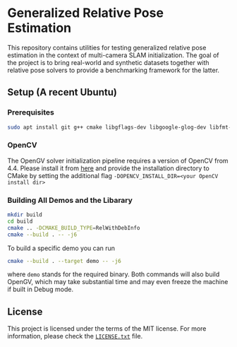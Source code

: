 # Generalized Relative Pose Estimation

This repository contains utilities for testing generalized relative pose estimation in the context of multi-camera SLAM initialization. The goal of the project is to bring real-world and synthetic datasets together with relative pose solvers to provide a benchmarking framework for the latter.

## Setup (A recent Ubuntu)
### Prerequisites
  ```bash
sudo apt install git g++ cmake libgflags-dev libgoogle-glog-dev libfmt-dev
  ```

### OpenCV
The OpenGV solver initialization pipeline requires a version of OpenCV from 4.4. Please install it from [here](https://opencv.org/releases/) and provide the installation directory to CMake by setting the additional flag `-DOPENCV_INSTALL_DIR=<your OpenCV install dir>`

### Building All Demos and the Libarary
  ```bash
  mkdir build
  cd build
  cmake .. -DCMAKE_BUILD_TYPE=RelWithDebInfo
  cmake --build . -- -j6
  ```
  To build a specific demo you can run
  ```bash
cmake --build . --target demo -- -j6
  ```
  where `demo` stands for the required binary. Both commands will also build OpenGV, which may take substantial time and may even freeze the machine if built in Debug mode.


## License
This project is licensed under the terms of the MIT license. For more information, please check the [`LICENSE.txt`](LICENSE.txt) file.

